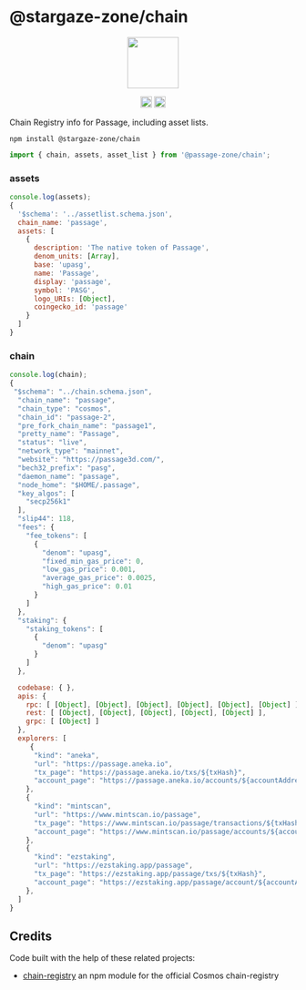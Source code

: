 # @stargaze-zone/chain

<p align="center" width="100%">
    <img height="90" src="https://avatars.githubusercontent.com/u/160188595?s=200&v=4" />
</p>

<p align="center" width="100%">
   <a href="https://github.com/cosmology-tech/stargazejs/blob/main/LICENSE"><img height="20" src="https://img.shields.io/badge/license-MIT-blue.svg"></a>
   <a href="https://www.npmjs.com/package/@stargaze-zone/chain"><img height="20" src="https://img.shields.io/github/package-json/v/cosmology-tech/stargaze-zone?filename=packages%2Fchain%2Fpackage.json"></a>
</p>

Chain Registry info for Passage, including asset lists.

```
npm install @stargaze-zone/chain
```

```js
import { chain, assets, asset_list } from '@passage-zone/chain';
```

### assets

```js
console.log(assets);
{
  '$schema': '../assetlist.schema.json',
  chain_name: 'passage',
  assets: [
    {
      description: 'The native token of Passage',
      denom_units: [Array],
      base: 'upasg',
      name: 'Passage',
      display: 'passage',
      symbol: 'PASG',
      logo_URIs: [Object],
      coingecko_id: 'passage'
    }
  ]
}
```

### chain

```js
console.log(chain);
{
 "$schema": "../chain.schema.json",
  "chain_name": "passage",
  "chain_type": "cosmos",
  "chain_id": "passage-2",
  "pre_fork_chain_name": "passage1",
  "pretty_name": "Passage",
  "status": "live",
  "network_type": "mainnet",
  "website": "https://passage3d.com/",
  "bech32_prefix": "pasg",
  "daemon_name": "passage",
  "node_home": "$HOME/.passage",
  "key_algos": [
    "secp256k1"
  ],
  "slip44": 118,
  "fees": {
    "fee_tokens": [
      {
        "denom": "upasg",
        "fixed_min_gas_price": 0,
        "low_gas_price": 0.001,
        "average_gas_price": 0.0025,
        "high_gas_price": 0.01
      }
    ]
  },
  "staking": {
    "staking_tokens": [
      {
        "denom": "upasg"
      }
    ]
  },

  codebase: { },
  apis: {
    rpc: [ [Object], [Object], [Object], [Object], [Object], [Object] ],
    rest: [ [Object], [Object], [Object], [Object], [Object] ],
    grpc: [ [Object] ]
  },
  explorers: [
     {
      "kind": "aneka",
      "url": "https://passage.aneka.io",
      "tx_page": "https://passage.aneka.io/txs/${txHash}",
      "account_page": "https://passage.aneka.io/accounts/${accountAddress}"
    },
    {
      "kind": "mintscan",
      "url": "https://www.mintscan.io/passage",
      "tx_page": "https://www.mintscan.io/passage/transactions/${txHash}",
      "account_page": "https://www.mintscan.io/passage/accounts/${accountAddress}"
    },
    {
      "kind": "ezstaking",
      "url": "https://ezstaking.app/passage",
      "tx_page": "https://ezstaking.app/passage/txs/${txHash}",
      "account_page": "https://ezstaking.app/passage/account/${accountAddress}"
    },
  ]
}
```

## Credits

Code built with the help of these related projects:

* [chain-registry](https://github.com/cosmology/chain-registry) an npm module for the official Cosmos chain-registry
